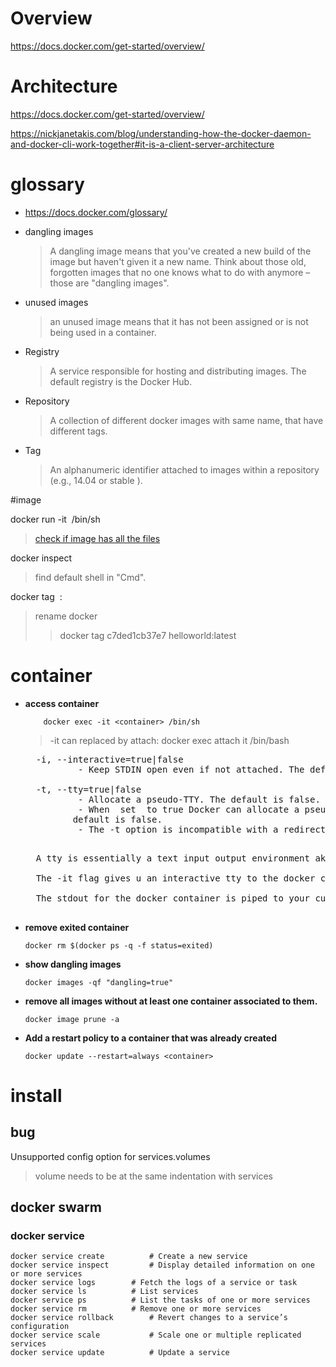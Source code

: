 # Overview
https://docs.docker.com/get-started/overview/

# Architecture
https://docs.docker.com/get-started/overview/

https://nickjanetakis.com/blog/understanding-how-the-docker-daemon-and-docker-cli-work-together#it-is-a-client-server-architecture

# glossary

- https://docs.docker.com/glossary/
- dangling images
    >A dangling image means that you've created a new build of the image but haven't given it a new name. Think about those old, forgotten images that no one knows what to do with anymore – those are "dangling images".
  > 
- unused images
    > an unused image means that it has not been assigned or is not being used in a container.

- Registry
  >A service responsible for hosting and distributing images. The default registry is the Docker Hub.

- Repository
  >A collection of different docker images with same name, that have different tags.

- Tag
  >An alphanumeric identifier attached to images within a repository (e.g., 14.04 or stable ).
  
#image

docker run -it <image> /bin/sh
> [check if image has all the files](https://stackoverflow.com/questions/44726832/how-to-check-if-the-docker-image-has-all-the-files)

docker inspect <image>
> find default shell in "Cmd".

docker tag <image> <repository>:<tag>
> rename docker
  >> docker tag c7ded1cb37e7 helloworld:latest

# container
- **access container**
    ```shell script
        docker exec -it <container> /bin/sh
    ```
    > -it can replaced by attach: docker exec attach it /bin/bash
    <pre>
    -i, --interactive=true|false
            - Keep STDIN open even if not attached. The default is false.
    
    -t, --tty=true|false
            - Allocate a pseudo-TTY. The default is false.
            - When  set  to true Docker can allocate a pseudo-tty and attach to the standard input of any container. This can be used, for example, to run a throwaway interactive shell. The
           default is false.
            - The -t option is incompatible with a redirection of the docker client standard input.
    </pre>
    
    <pre>
    A tty is essentially a text input output environment aka shell.
    
    The -it flag gives u an interactive tty to the docker container. It is as if you are inside the shell for the docker container.
    
    The stdout for the docker container is piped to your current shell and your input is piped to the docker container.
    </pre>

- **remove exited container**
    ```shell script
    docker rm $(docker ps -q -f status=exited)
    ```
- **show dangling images**
    ```shell script
    docker images -qf "dangling=true"
    ```
- **remove all images without at least one container associated to them.**
    ```shell script
    docker image prune -a 
    ```
- **Add a restart policy to a container that was already created**
    ```shell script
    docker update --restart=always <container>
    ```  
    
# install


## bug
Unsupported config option for services.volumes
>volume needs to be at the same indentation with services

## docker swarm


### docker service

```shell
docker service create	       # Create a new service
docker service inspect	       # Display detailed information on one or more services
docker service logs	       # Fetch the logs of a service or task
docker service ls	       # List services
docker service ps	       # List the tasks of one or more services
docker service rm	       # Remove one or more services
docker service rollback	       # Revert changes to a service’s configuration
docker service scale	       # Scale one or multiple replicated services
docker service update	       # Update a service
```
